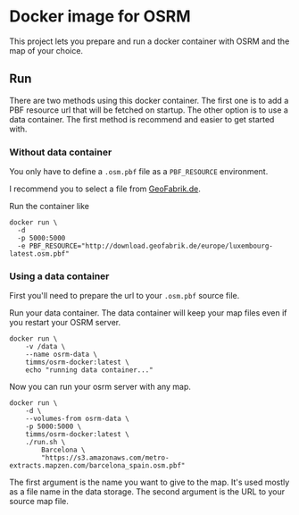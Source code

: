 # Docker image for OSRM

This project lets you prepare and run a docker container with OSRM and the map of your choice.

## Run
There are two methods using this docker container. The first one is to add a PBF resource url that will be fetched on startup. The other option is to use a data container. The first method is recommend and easier to get started with.

### Without data container

You only have to define a `.osm.pbf` file as a `PBF_RESOURCE` environment.

I recommend you to select a file from [GeoFabrik.de](http://download.geofabrik.de/).

Run the container like

```
docker run \
  -d
  -p 5000:5000
  -e PBF_RESOURCE="http://download.geofabrik.de/europe/luxembourg-latest.osm.pbf"
```

### Using a data container

First you'll need to prepare the url to your `.osm.pbf` source file.

Run your data container. The data container will keep your map files even if you restart your OSRM server.

```
docker run \
    -v /data \
    --name osrm-data \
    timms/osrm-docker:latest \
    echo "running data container..."
```

Now you can run your osrm server with any map.

```
docker run \
    -d \
    --volumes-from osrm-data \
    -p 5000:5000 \
    timms/osrm-docker:latest \
    ./run.sh \
        Barcelona \
        "https://s3.amazonaws.com/metro-extracts.mapzen.com/barcelona_spain.osm.pbf"
```

The first argument is the name you want to give to the map. It's used mostly as a file name in the data storage.
The second argument is the URL to your source map file.
